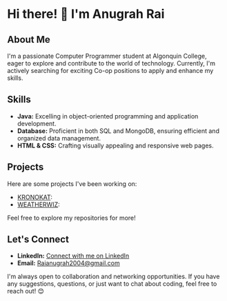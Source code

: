 # Hi there! 👋 I'm Anugrah Rai

## About Me
I'm a passionate Computer Programmer student at Algonquin College, eager to explore and contribute to the world of technology. Currently, I'm actively searching for exciting Co-op positions to apply and enhance my skills.

## Skills
- **Java:** Excelling in object-oriented programming and application development.
- **Database:** Proficient in both SQL and MongoDB, ensuring efficient and organized data management.
- **HTML & CSS:** Crafting visually appealing and responsive web pages.

## Projects
Here are some projects I've been working on:

- [KRONOKAT](https://github.com/Rai-zip/Krono-Kat): 
- [WEATHERWIZ](https://github.com/Rai-zip/WeatherWiz): 

Feel free to explore my repositories for more!

## Let's Connect
- **LinkedIn:** [Connect with me on LinkedIn](https://www.linkedin.com/in/anugrah-rai)
- **Email:** Raianugrah2004@gmail.com

I'm always open to collaboration and networking opportunities. If you have any suggestions, questions, or just want to chat about coding, feel free to reach out! 😊
